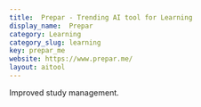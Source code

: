 ```yaml
---
title:  Prepar - Trending AI tool for Learning
display_name:  Prepar
category: Learning
category_slug: learning
key: prepar_me
website: https://www.prepar.me/
layout: aitool
---
```


Improved study management.
